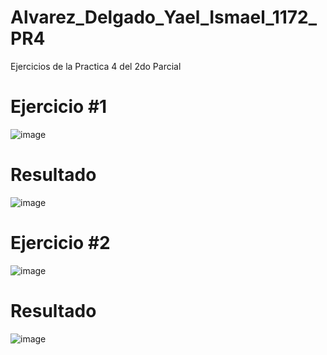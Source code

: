 # Alvarez_Delgado_Yael_Ismael_1172_PR4
Ejercicios de la Practica 4 del 2do Parcial
# Ejercicio #1
![image](https://github.com/user-attachments/assets/7edae0d8-fa08-41a7-bc75-ccf2020b08f5)
# Resultado
![image](https://github.com/user-attachments/assets/e85b0d55-eecf-4b99-b1f1-55aa83ffa461)
# Ejercicio #2
![image](https://github.com/user-attachments/assets/4866cb00-4e68-4070-ace5-04d0cfde5a8f)
# Resultado
![image](https://github.com/user-attachments/assets/892cc636-419b-47d7-a19a-cbe61bb0ae31)


